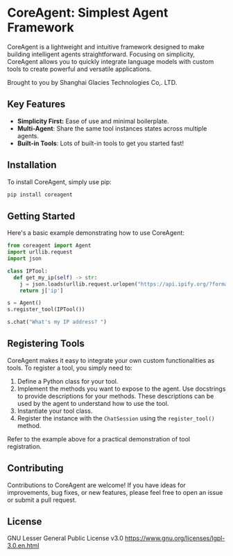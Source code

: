 # CoreAgent: Simplest Agent Framework

CoreAgent is a lightweight and intuitive framework designed to make building intelligent agents straightforward. Focusing on simplicity, CoreAgent allows you to quickly integrate language models with custom tools to create powerful and versatile applications. 

Brought to you by Shanghai Glacies Technologies Co,. LTD. 

## Key Features

* **Simplicity First:** Ease of use and minimal boilerplate.
* **Multi-Agent**: Share the same tool instances states across multiple agents.
* **Built-in Tools**: Lots of built-in tools to get you started fast! 

## Installation

To install CoreAgent, simply use pip:

```bash
pip install coreagent
````

## Getting Started

Here's a basic example demonstrating how to use CoreAgent:

```python
from coreagent import Agent
import urllib.request
import json

class IPTool:
  def get_my_ip(self) -> str:
    j = json.loads(urllib.request.urlopen("https://api.ipify.org/?format=json").read().decode())
    return j['ip']

s = Agent()
s.register_tool(IPTool())

s.chat("What's my IP address? ")
```

## Registering Tools

CoreAgent makes it easy to integrate your own custom functionalities as tools. To register a tool, you simply need to:

1.  Define a Python class for your tool.
2.  Implement the methods you want to expose to the agent. Use docstrings to provide descriptions for your methods. These descriptions can be used by the agent to understand how to use the tool.
3.  Instantiate your tool class.
4.  Register the instance with the `ChatSession` using the `register_tool()` method.

Refer to the example above for a practical demonstration of tool registration.

## Contributing

Contributions to CoreAgent are welcome! If you have ideas for improvements, bug fixes, or new features, please feel free to open an issue or submit a pull request.

## License
GNU Lesser General Public License v3.0
https://www.gnu.org/licenses/lgpl-3.0.en.html
